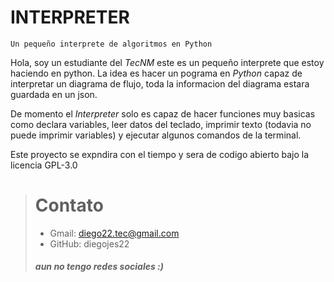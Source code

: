 # INTERPRETER
`Un pequeño interprete de algoritmos en Python`

Hola, soy un estudiante del *TecNM* este es un pequeño interprete que estoy haciendo en python. La idea es hacer un pograma en *Python* capaz de interpretar un diagrama de flujo, toda la informacion del diagrama estara guardada en un json.

De momento el *Interpreter* solo es capaz de hacer funciones muy basicas como declara variables, leer datos del teclado, imprimir texto (todavia no puede imprimir variables) y ejecutar algunos comandos de la terminal.

Este proyecto se expndira con el tiempo y sera de codigo abierto bajo la licencia GPL-3.0

># Contato
>* Gmail: diego22.tec@gmail.com
>* GitHub: diegojes22
>
> ##### aun no tengo redes sociales :)

